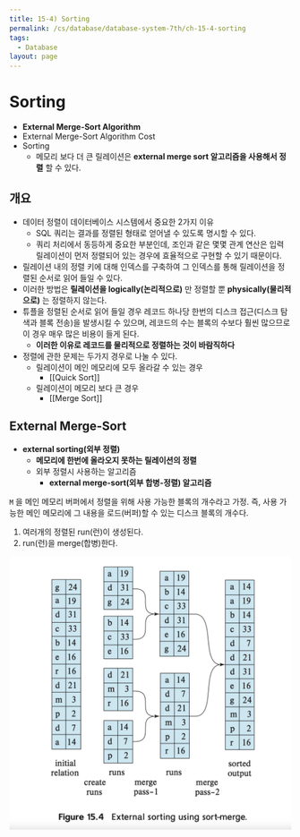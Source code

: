 ```yaml
---
title: 15-4) Sorting
permalink: /cs/database/database-system-7th/ch-15-4-sorting
tags:
  - Database
layout: page
---
```


# Sorting

- **External Merge-Sort Algorithm** 
- External Merge-Sort Algorithm Cost
- Sorting
	- 메모리 보다 더 큰 릴레이션은 **external merge sort 알고리즘을 사용해서 정렬** 할 수 있다.

## 개요

- 데이터 정렬이 데이터베이스 시스템에서 중요한 2가지 이유
	- SQL 쿼리는 결과를 정렬된 형태로 얻어낼 수 있도록 명시할 수 있다.
	- 쿼리 처리에서 동등하게 중요한 부분인데, 조인과 같은 몇몇 관계 연산은 입력 릴레이션이 먼저 정렬되어 있는 경우에 효율적으로 구현할 수 있기 때문이다.
- 릴레이션 내의 정렬 키에 대해 인덱스를 구축하여 그 인덱스를 통해 릴레이션을 정렬된 순서로 읽어 들일 수 있다.
- 이러한 방법은 **릴레이션을 logically(논리적으로)** 만 정렬할 뿐 **physically(물리적으로)** 는 정렬하지 않는다.
- 튜플을 정렬된 순서로 읽어 들일 경우 레코드 하나당 한번의 디스크 접근(디스크 탐색과 블록 전송)을 발생시킬 수 있으며, 레코드의 수는 블록의 수보다 훨씬 많으므로 이 경우 매우 많은 비용이 들게 된다.
	- **이러한 이유로 레코드를 물리적으로 정렬하는 것이 바람직하다** 
- 정렬에 관한 문제는 두가지 경우로 나눌 수 있다.
	- 릴레이션이 메인 메모리에 모두 올라갈 수 있는 경우
		- [[Quick Sort]]
	- 릴레이션이 메모리 보다 큰 경우
		- [[Merge Sort]]

## External Merge-Sort

- **external sorting(외부 정렬)** 
	- **메모리에 한번에 올라오지 못하는 릴레이션의 정렬** 
	- 외부 정렬시 사용하는 알고리즘
		- **external merge-sort(외부 합병-정렬) 알고리즘** 

`M` 을 메인 메모리 버퍼에서 정렬을 위해 사용 가능한 블록의 개수라고 가정.
즉, 사용 가능한 메인 메모리에 그 내용을 로드(버퍼)할 수 있는 디스크 블록의 개수다.

1. 여러개의 정렬된 run(런)이 생성된다.
2. run(런)을 merge(합병)한다.

![](/assets/database-system-15-01.png)

